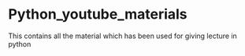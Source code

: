 # Python_youtube_materials
This contains all the material which has been used for giving lecture in python

